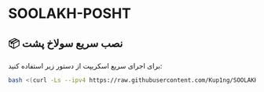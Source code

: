 # SOOLAKH-POSHT

## 📦 نصب سریع سولاخ پشت

برای اجرای سریع اسکریپت از دستور زیر استفاده کنید:

```bash
bash <(curl -Ls --ipv4 https://raw.githubusercontent.com/Kup1ng/SOOLAKH-POSHT/main/soolakh.sh)
```
